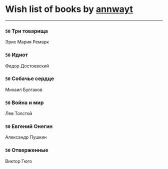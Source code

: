 # Wish list of books by [annwayt](http://vk.com/id31966279)
---

### `50` Три товарища
Эрих Мария Ремарк

### `50` Идиот
Федор Достоевский

### `50` Собачье сердце
Михаил Булгаков

### `50` Война и мир
Лев Толстой

### `50` Евгений Онегин
Александр Пушкин

### `50` Отверженные
Виктор Гюго

